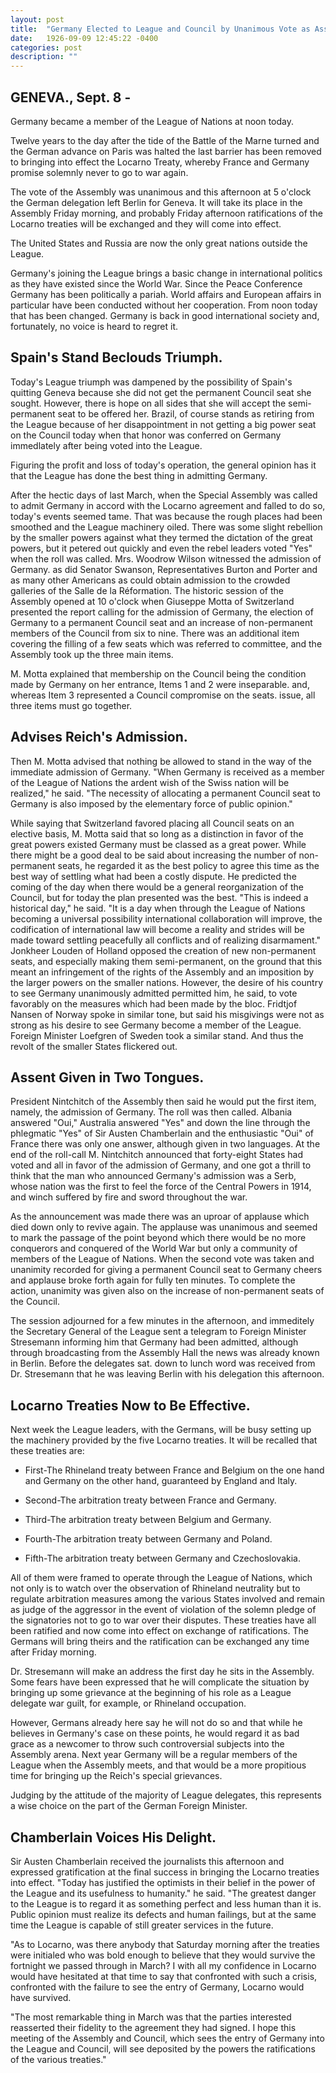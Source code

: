 ```yaml
---
layout: post
title:  "Germany Elected to League and Council by Unanimous Vote as Assembly Cheers; Geneva Still Hopeful Spain Won't Quit"
date:   1926-09-09 12:45:22 -0400
categories: post
description: ""
---
```


## GENEVA., Sept. 8 - 
Germany became a member of the League of Nations at noon today.

Twelve years to the day after the tide of the Battle of the Marne turned and the German advance on Paris was halted the last barrier has been removed to bringing into effect the Locarno Treaty, whereby France and Germany promise solemnly never to go to war again.

The vote of the Assembly was unanimous and this afternoon at 5 o'clock the German delegation left Berlin for Geneva. It will take its place in the Assembly Friday morning, and probably Friday afternoon ratifications of the Locarno treaties will be exchanged and they will come into effect.

The United States and Russia are now the only great nations outside the League.

Germany's joining the League brings a basic change in international politics as they have existed since the World War. Since the Peace Conference Germany has been politically a pariah. World affairs and European affairs in particular have been conducted without her cooperation. From noon today that has been changed. Germany is back in good international society and, fortunately, no voice is heard to regret it.

## Spain's Stand Beclouds Triumph.
Today's League triumph was dampened by the possibility of Spain's quitting Geneva because she did not get the permanent Council seat she sought. However, there is hope on all sides that she will accept the semi-permanent seat to be offered her. Brazil, of course stands as retiring from the League because of her disappointment in not getting a big power seat on the Council today when that honor was conferred on Germany immedlately after being voted into the League.

Figuring the profit and loss of today's operation, the general opinion has it that the League has done the best thing in admitting Germany.

After the hectic days of last March, when the Special Assembly was called to admit Germany in accord with the Locarno agreement and falled to do so,
today's events seemed tame. That was because the rough places had been smoothed and the League machinery oiled. There was some slight rebellion by the smaller powers against what they termed the dictation of the great powers, but it petered out quickly and even the rebel leaders voted "Yes" when the roll was called. Mrs. Woodrow Wilson witnessed the admission of Germany. as did Senator Swanson, Representatives Burton and Porter and as many other Americans as could obtain admission to the crowded galleries of the Salle de la Réformation. The historic session of the Assembly opened at 10 o'clock when Giuseppe Motta of Switzerland presented the report calling for the admission of Germany, the election of Germany to a permanent Council seat and an increase of non-permanent members of the Council from six to nine. There was an additional item covering the filling of a few seats which was referred to committee, and the Assembly took up the three main items.

M. Motta explained that membership on the Council being the condition made by Germany on her entrance, Items 1 and 2 were inseparable. and, whereas Item 3 represented a Council compromise on the seats. issue, all three items must go together.

## Advises Reich's Admission.
Then M. Motta advised that nothing be allowed to stand in the way of the immediate admission of Germany. "When Germany is received as a member of the League of Nations the ardent wish of the Swiss nation will be realized," he said. "The necessity of allocating a permanent Council seat to Germany is also imposed by the elementary force of public opinion."

While saying that Switzerland favored placing all Council seats on an elective basis, M. Motta said that so long as a distinction in favor of the great powers existed Germany must be classed as a great power. While there might be a good deal to be said about increasing the number of non- permanent seats, he regarded it as the best policy to agree this time as the best way of settling what had been a costly dispute. He predicted the coming of the day when there would be a general reorganization of the Council, but for today the plan presented was the best. "This is indeed a historical day," he said. "It is a day when through the League of Nations becoming a universal possibility international collaboration will improve, the codification of international law will become a reality and strides will be made toward settling peacefully all conflicts and of realizing disarmament." Jonkheer Louden of Holland opposed the creation of new non-permanent seats, and especially making them semi-permanent, on the ground that this meant an infringement of the rights of the Assembly and an imposition by the larger powers on the smaller nations. However, the desire of his country to see Germany unanimously admitted permitted him, he said, to vote favorably on the measures which had been made by the bloc. Fridtjof Nansen of Norway spoke in similar tone, but said his misgivings were not as strong as his desire to see Germany become a member of the League. Foreign Minister Loefgren of Sweden took a similar stand. And thus
the revolt of the smaller States flickered out.

## Assent Given in Two Tongues.
President Nintchitch of the Assembly then said he would put the first item, namely, the admission of Germany. The roll was then called. Albania answered "Oui," Australia answered "Yes" and down the line through the phlegmatic "Yes" of Sir Austen Chamberlain and the enthusiastic "Oui" of France there was only one answer, although given in two languages. At the end of the roll-call M. Nintchitch announced that forty-eight States had voted and all in favor of the admission of Germany, and one got a thrill to think that the man who announced Germany's admission was a Serb, whose nation was the first to feel the force of the Central Powers in 1914, and winch suffered by fire and sword throughout the war. 

As the announcement was made there was an uproar of applause which died down only to revive again. The applause was unanimous and seemed to mark the passage of the point beyond which there would be no more conquerors and conquered of the World War but only a community of members of the League of Nations. When the second vote was taken and unanimity recorded for giving a permanent Council seat to Germany cheers and applause broke forth again for fully ten minutes. To complete the action, unanimity was given also on the increase of non-permanent seats of the Council.

The session adjourned for a few minutes in the afternoon, and immeditely the Secretary General of the League sent a telegram to Foreign Minister Stresemann informing him that Germany had been admitted, although through broadcasting from the Assembly Hall the news was already known in Berlin. Before the delegates sat. down to lunch word was received from Dr. Stresemann that he was leaving Berlin with his delegation this afternoon.

## Locarno Treaties Now to Be Effective.
Next week the League leaders, with the Germans, will be busy setting up the machinery provided by the five Locarno treaties. It will be recalled that these treaties are:

- First-The Rhineland treaty between France and Belgium on the one hand and Germany on the other hand, guaranteed by England and Italy.

- Second-The arbitration treaty between France and Germany.

- Third-The arbitration treaty between Belgium and Germany.

- Fourth-The arbitration treaty between Germany and Poland.

- Fifth-The arbitration treaty between Germany and Czechoslovakia.

All of them were framed to operate through the League of Nations, which not only is to watch over the observation of Rhineland neutrality but to regulate arbitration measures among the various States involved and remain as judge of the aggressor in the event of violation of the solemn pledge of the signatories not to go to war over their disputes. These treaties have all been ratified and now come into effect on exchange of ratifications. The Germans will bring theirs and the ratification can be exchanged any time after Friday morning.

Dr. Stresemann will make an address the first day he sits in the Assembly. Some fears have been expressed that he will complicate the situation by bringing up some grievance at the beginning of his role as a League delegate war guilt, for example, or Rhineland occupation. 

However, Germans already here say he will not do so and that while he believes in Germany's case on these points, he would regard it as bad grace as a newcomer to throw such controversial subjects into the Assembly arena. Next year Germany will be a regular members of the League when the Assembly meets, and that would be a more propitious time for bringing up the Reich's special
grievances.

Judging by the attitude of the majority of League delegates, this represents a wise choice on the part of the German Foreign Minister. 

## Chamberlain Voices His Delight.
Sir Austen Chamberlain received the journalists this afternoon and expressed gratification at the final success in bringing the Locarno treaties into effect. "Today has justified the optimists in their belief in the power of the League and its usefulness to humanity." he said. "The greatest danger to the League is to regard it as something perfect and less human than it is. Public opinion must realize its defects and human failings, but at the same time the League is capable of still greater services in the future.

"As to Locarno, was there anybody that Saturday morning after the treaties were initialed who was bold enough to believe that they would survive the fortnight we passed through in March? I with all my confidence in Locarno would have hesitated at that time to say that confronted with such a crisis, confronted with the failure to see the entry of Germany, Locarno would have survived.

"The most remarkable thing in March was that the parties interested reasserted their fidelity to the agreement they had signed. I hope this meeting of the Assembly and Council, which sees the entry of Germany into the League and Council, will see deposited by the powers the ratifications of the various treaties."
